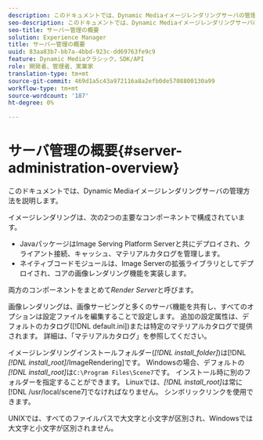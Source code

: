 ```yaml
---
description: このドキュメントでは、Dynamic Mediaイメージレンダリングサーバの管理方法を説明します。
seo-description: このドキュメントでは、Dynamic Mediaイメージレンダリングサーバの管理方法を説明します。
seo-title: サーバー管理の概要
solution: Experience Manager
title: サーバー管理の概要
uuid: 83aa83b7-bb7a-4bbd-923c-dd69763fe9c9
feature: Dynamic Mediaクラシック，SDK/API
role: 開発者、管理者、実業家
translation-type: tm+mt
source-git-commit: 469d1a5c43a972116a8a2efb0de5708800130a99
workflow-type: tm+mt
source-wordcount: '187'
ht-degree: 0%

---
```



# サーバ管理の概要{#server-administration-overview}

このドキュメントでは、Dynamic Mediaイメージレンダリングサーバの管理方法を説明します。

イメージレンダリングは、次の2つの主要なコンポーネントで構成されています。

* JavaパッケージはImage Serving Platform Serverと共にデプロイされ、クライアント接続、キャッシュ、マテリアルカタログを管理します。
* ネイティブコードモジュールは、Image Serverの拡張ライブラリとしてデプロイされ、コアの画像レンダリング機能を実装します。

両方のコンポーネントをまとめて&#x200B;*Render Server*&#x200B;と呼びます。

画像レンダリングは、画像サービングと多くのサーバ機能を共有し、すべてのオプションは設定ファイルを編集することで設定します。 追加の設定属性は、デフォルトのカタログ([!DNL default.ini])または特定のマテリアルカタログで提供されます。 詳細は、「マテリアルカタログ」を参照してください。

イメージレンダリングインストールフォルダー(*[!DNL install_folder]*)は[!DNL *[!DNL install_root]*/ImageRendering]です。 Windowsの場合、デフォルトの&#x200B;*[!DNL install_root]*&#x200B;は`C:\Program Files\Scene7`です。 インストール時に別のフォルダーを指定することができます。 Linuxでは、*[!DNL install_root]*&#x200B;は常に[!DNL /usr/local/scene7]でなければなりません。 シンボリックリンクを使用できます。

UNIXでは、すべてのファイルパスで大文字と小文字が区別され、Windowsでは大文字と小文字が区別されません。
